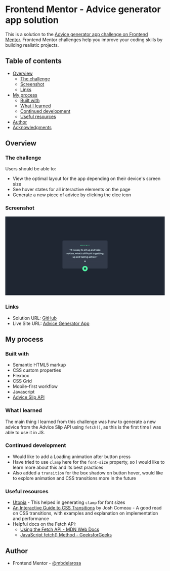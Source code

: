 # Frontend Mentor - Advice generator app solution

This is a solution to the [Advice generator app challenge on Frontend Mentor](https://www.frontendmentor.io/challenges/advice-generator-app-QdUG-13db). Frontend Mentor challenges help you improve your coding skills by building realistic projects.

## Table of contents

- [Overview](#overview)
  - [The challenge](#the-challenge)
  - [Screenshot](#screenshot)
  - [Links](#links)
- [My process](#my-process)
  - [Built with](#built-with)
  - [What I learned](#what-i-learned)
  - [Continued development](#continued-development)
  - [Useful resources](#useful-resources)
- [Author](#author)
- [Acknowledgments](#acknowledgments)

## Overview

### The challenge

Users should be able to:

- View the optimal layout for the app depending on their device's screen size
- See hover states for all interactive elements on the page
- Generate a new piece of advice by clicking the dice icon

### Screenshot

![](./design/screenshot-desktop.png)

### Links

- Solution URL: [GitHub](https://github.com/mbdelarosa/advice-generator-app)
- Live Site URL: [Advice Generator App](https://mbdelarosa.github.io/advice-generator-app)

## My process

### Built with

- Semantic HTML5 markup
- CSS custom properties
- Flexbox
- CSS Grid
- Mobile-first workflow
- Javascript
- [Advice Slip API](https://api.adviceslip.com/)

### What I learned

The main thing I learned from this challenge was how to generate a new advice from the Advice Slip API using `fetch()`, as this is the first time I was able to use it in JS.

### Continued development

- Would like to add a Loading animation after button press
- Have tried to use `clamp` here for the `font-size` property, so I would like to learn more about this and its best practices
- Also added a `transition` for the box shadow on button hover, would like to explore animation and CSS transitions more in the future

### Useful resources

- [Utopia](https://utopia.fyi/) - This helped in generating `clamp` for font sizes
- [An Interactive Guide to CSS Transitions](https://www.joshwcomeau.com/animation/css-transitions/) by Josh Comeau - A good read on CSS transitions, with examples and explanation on implementation and performance
- Helpful docs on the Fetch API:
	- [Using the Fetch API - MDN Web Docs](https://developer.mozilla.org/en-US/docs/Web/API/Fetch_API/Using_Fetch)
	- [JavaScript fetch() Method - GeeksforGeeks](https://www.geeksforgeeks.org/javascript-fetch-method/)

## Author

- Frontend Mentor - [@mbdelarosa](https://www.frontendmentor.io/profile/mbdelarosa)